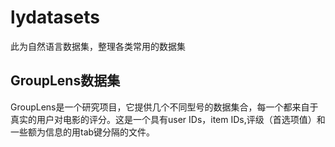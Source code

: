 # lydatasets
此为自然语言数据集，整理各类常用的数据集

## GroupLens数据集
GroupLens是一个研究项目，它提供几个不同型号的数据集合，每一个都来自于真实的用户对电影的评分。这是一个具有user IDs，item IDs,评级（首选项值）和一些额为信息的用tab键分隔的文件。 
